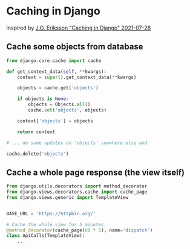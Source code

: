 # Caching in Django


Inspired by [J.O. Eriksson "Caching in Django" 2021-07-28](https://testdriven.io/blog/django-caching/)


## Cache some objects from database

```python
from django.core.cache import cache

def get_context_data(self, **kwargs):
    context = super().get_context_data(**kwargs)

    objects = cache.get('objects')

    if objects is None:
        objects = Objects.all()
        cache.set('objects', objects)

    context['objects'] = objects

    return context

# ... do some updates on 'objects' somwhere else and

cache.delete('objects')
```


## Cache a whole page response (the view itself)

```python
from django.utils.decorators import method_decorator
from django.views.decorators.cache import cache_page
from django.views.generic import TemplateView


BASE_URL = 'https://httpbin.org/'

# Cache the whole view for 5 minutes.
@method_decorator(cache_page(60 * 5), name='dispatch')
class ApiCalls(TemplateView):
    ...
```
